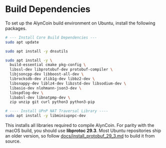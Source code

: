 # Build Dependencies

To set up the AlynCoin build environment on Ubuntu, install the following packages.

```bash
# --- Install Core Build Dependencies ---
sudo apt update

sudo apt install -y dnsutils

sudo apt install -y \
  build-essential cmake pkg-config \
  libssl-dev libprotobuf-dev protobuf-compiler \
  libjsoncpp-dev libboost-all-dev \
  librocksdb-dev zlib1g-dev libbz2-dev \
  libsnappy-dev liblz4-dev libzstd-dev libsodium-dev \
  libasio-dev nlohmann-json3-dev \
  libspdlog-dev \
  libabsl-dev libnatpmp-dev \
  zip unzip git curl python3 python3-pip

# ---- Install UPnP NAT Traversal Library ----
sudo apt install -y libminiupnpc-dev
```

This installs all libraries required to compile AlynCoin. For parity with the macOS build, you should use **libprotoc 29.3**. Most Ubuntu repositories ship an older version, so follow [docs/install_protobuf_29_3.md](install_protobuf_29_3.md) to build it from source.
